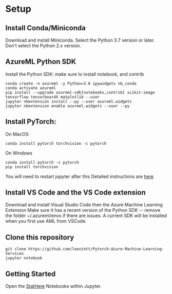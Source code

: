 # Setup

## Install Conda/Miniconda
Download and install Miniconda. Select the Python 3.7 version or later. Don't select the Python 2.x version.

## AzureML Python SDK
Install the Python SDK: make sure to install notebook, and contrib
```
conda create -n azureml -y Python=3.6 ipywidgets nb_conda
conda activate azureml
pip install --upgrade azureml-sdk[notebooks,contrib] scikit-image tensorflow tensorboardX matplotlib --user 
jupyter nbextension install --py --user azureml.widgets
jupyter nbextension enable azureml.widgets --user --py
```

## Install PyTorch:
On MacOS:

```
conda install pytorch torchvision -c pytorch
```

On Windows

```
conda install pytorch -c pytorch
pip install torchvision
```

You will need to restart jupyter after this Detailed instructions are [here](https://docs.microsoft.com/en-us/azure/machine-learning/service/quickstart-create-workspace-with-python)

## Install VS Code and the VS Code extension

Download and install Visual Studio Code then the Azure Machine Learning Extension Make sure it has a recent version of the Python SDK -- remove the folder ~/.azureml/envs if there are issues. A current SDK will be installed when you first use AML from VSCode.

## Clone this repository

```
git clone https://github.com/leestott/Pytorch-Azure-Machine-Learning-Services
jupyter notebook
```

## Getting Started

Open the [StatHere](StartHere.ipynb) Notebooks within Jupyter.